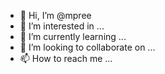 - 👋 Hi, I’m @mpree
- 👀 I’m interested in ...
- 🌱 I’m currently learning ...
- 💞️ I’m looking to collaborate on ...
- 📫 How to reach me ...

<!---
mpree/mpree is a ✨ special ✨ repository because its `README.md` (this file) appears on your GitHub profile.
You can click the Preview link to take a look at your changes.
--->
